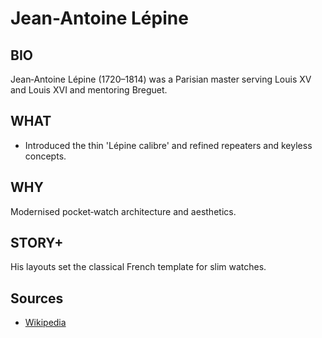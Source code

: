 # Jean-Antoine Lépine

## BIO
Jean‑Antoine Lépine (1720–1814) was a Parisian master serving Louis XV and Louis XVI and mentoring Breguet.

## WHAT
- Introduced the thin 'Lépine calibre' and refined repeaters and keyless concepts.

## WHY
Modernised pocket‑watch architecture and aesthetics.

## STORY+
His layouts set the classical French template for slim watches.

## Sources

- [Wikipedia](https://en.wikipedia.org/wiki/Jean-Antoine_L%C3%A9pine)

